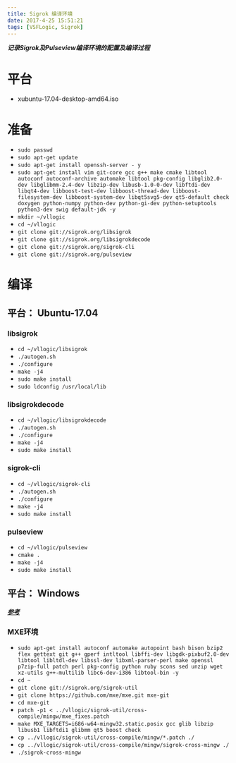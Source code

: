 ```yaml
---
title: Sigrok 编译环境
date: 2017-4-25 15:51:21
tags: [VSFLogic, Sigrok]
---
```


***记录Sigrok及Pulseview编译环境的配置及编译过程***
<!-- more -->
# 平台
- xubuntu-17.04-desktop-amd64.iso

# 准备
- `sudo passwd`
- `sudo apt-get update`
- `sudo apt-get install openssh-server - y`
- `sudo apt-get install vim git-core gcc g++ make cmake libtool autoconf autoconf-archive automake libtool pkg-config libglib2.0-dev libglibmm-2.4-dev libzip-dev libusb-1.0-0-dev libftdi-dev libqt4-dev libboost-test-dev libboost-thread-dev libboost-filesystem-dev libboost-system-dev libqt5svg5-dev qt5-default check doxygen python-numpy python-dev python-gi-dev python-setuptools python3-dev swig default-jdk -y`
- `mkdir ~/vllogic`
- `cd ~/vllogic`
- `git clone git://sigrok.org/libsigrok`
- `git clone git://sigrok.org/libsigrokdecode`
- `git clone git://sigrok.org/sigrok-cli`
- `git clone git://sigrok.org/pulseview`

# 编译
## 平台： Ubuntu-17.04
### libsigrok
- `cd ~/vllogic/libsigrok`
- `./autogen.sh`
- `./configure`
- `make -j4`
- `sudo make install`
- `sudo ldconfig /usr/local/lib`

### libsigrokdecode
- `cd ~/vllogic/libsigrokdecode`
- `./autogen.sh`
- `./configure`
- `make -j4`
- `sudo make install`

### sigrok-cli
- `cd ~/vllogic/sigrok-cli`
- `./autogen.sh`
- `./configure`
- `make -j4`
- `sudo make install`

### pulseview
- `cd ~/vllogic/pulseview`
- `cmake .`
- `make -j4`
- `sudo make install`

## 平台： Windows
***[参考](http://sigrok.org/gitweb/?p=sigrok-util.git;a=blob;f=cross-compile/mingw/README;h=27a4aab4f6aa0a42215321b6764bd48876a4891b;hb=HEAD)***
### MXE环境
- `sudo apt-get install autoconf automake autopoint bash bison bzip2 flex gettext git g++ gperf intltool libffi-dev libgdk-pixbuf2.0-dev libtool libltdl-dev libssl-dev libxml-parser-perl make openssl p7zip-full patch perl pkg-config python ruby scons sed unzip wget xz-utils g++-multilib libc6-dev-i386 libtool-bin -y`
- `cd ~`
- `git clone git://sigrok.org/sigrok-util`
- `git clone https://github.com/mxe/mxe.git mxe-git`
- `cd mxe-git`
- `patch -p1 < ../vllogic/sigrok-util/cross-compile/mingw/mxe_fixes.patch`
- `make MXE_TARGETS=i686-w64-mingw32.static.posix gcc glib libzip libusb1 libftdi1 glibmm qt5 boost check`
- `cp ../vllogic/sigrok-util/cross-compile/mingw/*.patch ./`
- `cp ../vllogic/sigrok-util/cross-compile/mingw/sigrok-cross-mingw ./`
- `./sigrok-cross-mingw`
